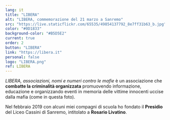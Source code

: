 ```yaml
---
lang: it
title: "LIBERA"
alt: "LIBERA, commemorazione del 21 marzo a Sanremo"
src: "https://live.staticflickr.com/65535/49854137792_8e7ff31b63_b.jpg"
color: "#0D1833"
background-color: "#B5D5E2"
current: true
order: 2
button: "LIBERA"
link: "https://libera.it"
personal: false
logo: "LIBERA.png"
ref: LIBERA
---
```

_LIBERA, associazioni, nomi e numeri contro le mafie_ è un associazione che **combatte la criminalità organizzata** promuovendo informazione, educazione e organizzando eventi in memoria delle vittime innocenti uccise dalla mafia (come in questa foto).

Nel febbraio 2019 con alcuni miei compagni di scuola ho fondato il **Presidio** del Liceo Cassini di Sanremo, intitolato a **Rosario Livatino**.
